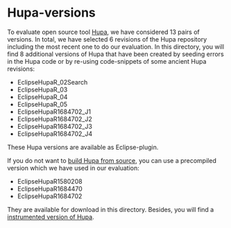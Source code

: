 # Hupa-versions

To evaluate open source tool [Hupa](http://james.apache.org/hupa/index.html), we have considered 13 pairs of versions. In total, we have selected 6 revisions of the Hupa repository including the most recent one to do our evaluation. In this directory, you will find 8 additional versions of Hupa that have been created by seeding errors in the Hupa code or by re-using code-snippets of some ancient Hupa revisions:
- EclipseHupaR_02Search
- EclipseHupaR_03
- EclipseHupaR_04
- EclipseHupaR_05
- EclipseHupaR1684702_J1
- EclipseHupaR1684702_J2
- EclipseHupaR1684702_J3
- EclipseHupaR1684702_J4

These Hupa versions are available as Eclipse-plugin.

If you do not want to [build Hupa from source](http://james.apache.org/hupa/building.html), you can use a precompiled version which we have used in our evaluation:
- EclipseHupaR1580208
- EclipseHupaR1684470
- EclipseHupaR1684702

They are available for download in this directory. Besides, you will find a [instrumented version of Hupa](instrumented/EclipseHupaR1684470).

